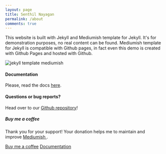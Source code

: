 ```yaml
---
layout: page
title: Senthil Nayagan
permalink: /about
comments: true
---
```


<div class="row justify-content-between">
   <div class="col-md-8 pr-5">
      <p>This website is built with Jekyll and Mediumish template for Jekyll. It's for demonstration purposes, no real content can be found. Mediumish template for Jekyll is compatible with Github pages, in fact even this demo is created with Github Pages and hosted with Github.</p>
      <p class="mb-5"><img class="shadow-lg" src="{{site.baseurl}}/assets/images/mediumish-jekyll-template.png" alt="jekyll template mediumish" /></p>
      <h4>Documentation</h4>
      <p>Please, read the docs <a href="https://bootstrapstarter.com/bootstrap-templates/template-mediumish-bootstrap-jekyll/">here</a>.</p>
      <h4>Questions or bug reports?</h4>
      <p>Head over to our <a href="https://github.com/wowthemesnet/mediumish-theme-jekyll">Github repository</a>!</p>
   </div>
   <div class="col-md-4">
      <div class="sticky-top sticky-top-80">
         <h5>Buy me a coffee</h5>
         <p>Thank you for your support! Your donation helps me to maintain and improve <a target="_blank" href="https://github.com/wowthemesnet/mediumish-theme-jekyll">Mediumish <i class="fab fa-github"></i></a>.</p>
         <a target="_blank" href="https://www.wowthemes.net/donate/" class="btn btn-danger">Buy me a coffee</a> <a target="_blank" href="https://bootstrapstarter.com/bootstrap-templates/template-mediumish-bootstrap-jekyll/" class="btn btn-warning">Documentation</a>
      </div>
   </div>
</div>